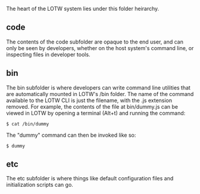 
The heart of the LOTW system lies under this folder heirarchy. 

## code

The contents of the code subfolder are opaque to the end user, and can only be
seen by developers, whether on the host system's command line, or inspecting
files in developer tools.

## bin

The bin subfolder is where developers can write command line utilities that 
are automatically mounted in LOTW's /bin folder. The name of the command available 
to the LOTW CLI is just the filename, with the .js extension removed. For example, 
the contents of the file at bin/dummy.js can be viewed in LOTW by opening a terminal (Alt+t)
and running the command:

	$ cat /bin/dummy

The "dummy" command can then be invoked like so:

	$ dummy

## etc

The etc subfolder is where things like default configuration files and initialization scripts 
can go.

